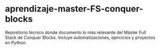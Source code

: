 # aprendizaje-master-FS-conquer-blocks
Repositorio técnico donde documento lo más relevante del Máster Full Stack de Conquer Blocks. Incluye automatizaciones, ejercicios y proyectos en Python.
